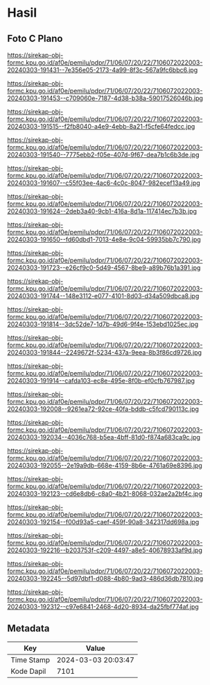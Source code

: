 # Hasil

## Foto C Plano

https://sirekap-obj-formc.kpu.go.id/af0e/pemilu/pdpr/71/06/07/20/22/7106072022003-20240303-191431--7e356e05-2173-4a99-8f3c-567a9fc6bbc6.jpg

https://sirekap-obj-formc.kpu.go.id/af0e/pemilu/pdpr/71/06/07/20/22/7106072022003-20240303-191453--c709060e-7187-4d38-b38a-59017526046b.jpg

https://sirekap-obj-formc.kpu.go.id/af0e/pemilu/pdpr/71/06/07/20/22/7106072022003-20240303-191515--f2fb8040-a4e9-4ebb-8a21-f5cfe64fedcc.jpg

https://sirekap-obj-formc.kpu.go.id/af0e/pemilu/pdpr/71/06/07/20/22/7106072022003-20240303-191540--7775ebb2-f05e-407d-9f67-dea7b1c6b3de.jpg

https://sirekap-obj-formc.kpu.go.id/af0e/pemilu/pdpr/71/06/07/20/22/7106072022003-20240303-191607--c55f03ee-4ac6-4c0c-8047-982ecef13a49.jpg

https://sirekap-obj-formc.kpu.go.id/af0e/pemilu/pdpr/71/06/07/20/22/7106072022003-20240303-191624--2deb3a40-9cb1-416a-8d1a-117414ec7b3b.jpg

https://sirekap-obj-formc.kpu.go.id/af0e/pemilu/pdpr/71/06/07/20/22/7106072022003-20240303-191650--fd60dbd1-7013-4e8e-9c04-59935bb7c790.jpg

https://sirekap-obj-formc.kpu.go.id/af0e/pemilu/pdpr/71/06/07/20/22/7106072022003-20240303-191723--e26cf9c0-5d49-4567-8be9-a89b76b1a391.jpg

https://sirekap-obj-formc.kpu.go.id/af0e/pemilu/pdpr/71/06/07/20/22/7106072022003-20240303-191744--148e3112-e077-4101-8d03-d34a509dbca8.jpg

https://sirekap-obj-formc.kpu.go.id/af0e/pemilu/pdpr/71/06/07/20/22/7106072022003-20240303-191814--3dc52de7-1d7b-49d6-9f4e-153ebd1025ec.jpg

https://sirekap-obj-formc.kpu.go.id/af0e/pemilu/pdpr/71/06/07/20/22/7106072022003-20240303-191844--2249672f-5234-437a-9eea-8b3f86cd9726.jpg

https://sirekap-obj-formc.kpu.go.id/af0e/pemilu/pdpr/71/06/07/20/22/7106072022003-20240303-191914--cafda103-ec8e-495e-8f0b-ef0cfb767987.jpg

https://sirekap-obj-formc.kpu.go.id/af0e/pemilu/pdpr/71/06/07/20/22/7106072022003-20240303-192008--9261ea72-92ce-40fa-bddb-c5fcd790113c.jpg

https://sirekap-obj-formc.kpu.go.id/af0e/pemilu/pdpr/71/06/07/20/22/7106072022003-20240303-192034--4036c768-b5ea-4bff-81d0-f874a683ca9c.jpg

https://sirekap-obj-formc.kpu.go.id/af0e/pemilu/pdpr/71/06/07/20/22/7106072022003-20240303-192055--2e19a9db-668e-4159-8b6e-4761a69e8396.jpg

https://sirekap-obj-formc.kpu.go.id/af0e/pemilu/pdpr/71/06/07/20/22/7106072022003-20240303-192123--cd6e8db6-c8a0-4b21-8068-032ae2a2bf4c.jpg

https://sirekap-obj-formc.kpu.go.id/af0e/pemilu/pdpr/71/06/07/20/22/7106072022003-20240303-192154--f00d93a5-caef-459f-90a8-342317dd698a.jpg

https://sirekap-obj-formc.kpu.go.id/af0e/pemilu/pdpr/71/06/07/20/22/7106072022003-20240303-192216--b203753f-c209-4497-a8e5-40678933af9d.jpg

https://sirekap-obj-formc.kpu.go.id/af0e/pemilu/pdpr/71/06/07/20/22/7106072022003-20240303-192245--5d97dbf1-d088-4b80-9ad3-486d36db7810.jpg

https://sirekap-obj-formc.kpu.go.id/af0e/pemilu/pdpr/71/06/07/20/22/7106072022003-20240303-192312--c97e6841-2468-4d20-8934-da25fbf774af.jpg


## Metadata

| Key        | Value               |
| ---------- | ------------------- |
| Time Stamp | 2024-03-03 20:03:47 |
| Kode Dapil | 7101                |



